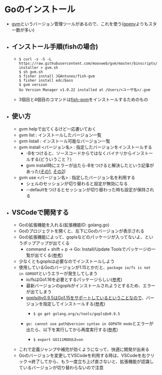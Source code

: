 # Goのインストール
- [gvm](https://github.com/moovweb/gvm)というバージョン管理ツールがあるので、これを使う([goenv](https://github.com/go-nv/goenv)よりもスター数が多い)
- ## インストール手順(fishの場合)
	- ```
	  $ curl -s -S -L https://raw.githubusercontent.com/moovweb/gvm/master/binscripts/gvm-installer > gvm.sh
	  $ sh gvm.sh
	  $ fisher install JGAntunes/fish-gvm
	  $ fisher install edc/bass
	  $ gvm version
	  Go Version Manager v1.0.22 installed at /Users/<ユーザ名>/.gvm
	  ```
	- 3個目と4個目のコマンドは[fish-gvm](https://github.com/JGAntunes/fish-gvm)をインストールするためのもの
- ## 使い方
	- gvm helpで出てくるけど一応書いておく
	- gvm list : インストールしたバージョン一覧
	- gvm listall : インストール可能なバージョン一覧
	- gvm install <バージョン名> : 指定したバージョンをインストールする
		- -Bをつけると、ソースコードからではなくバイナリからインストールする(どういうこと？)
		- gvm install時にエラーが出たら-Bをつけると解決したという記事があった([その1](https://qiita.com/ko-watanabe/items/eae24d3b025401a77f8f), [その2](https://zenn.dev/ysmtegsr/articles/47983b23939fc1bff4b8))
	- gvm use <バージョン名> : 指定したバージョン名を利用する
		- シェルのセッションが切り替わると設定が無効になる
		- --defaultをつけるとセッションが切り替わった時も設定が保持される
- ## VSCodeで開発する
	- Goの拡張機能を入れる(拡張機能ID: golang.go)
	- Goのプロジェクトを開くと、左下にGoのバージョンが表示される
	- Goの拡張機能によって、goplsなどのパッケージが入ってないよ、というポップアップが出てくる
		- command + shift + p → Go: Install/Update Toolsでパッケージの一覧が出てくる([参考](https://qiita.com/melty_go/items/c977ba594efcffc8b567))
	- 少なくともgoplsは必要なのでインストールしよう
	- 使用しているGoのバージョンが1.15とかだと、`package io/fs is not in GOROOT`というエラーが発生してしまう
		- io/fsはGo1.16を必要とするパッケージらしい([参考](https://stackoverflow.com/questions/68752103/package-io-fs-is-not-in-goroot-while-building-the-go-project))
		- 最新バージョンのgoplsがインストールされようとするため、エラーが出てしまう
		- gopls@v0.9.5はGo1.15をサポートしているということなので、バージョンを指定してインストールする([参考](https://github.com/golang/tools/tree/master/gopls))
			- ```
			  $ go get golang.org/x/tools/gopls@v0.9.5                    
			  ```
		- `go: cannot use path@version syntax in GOPATH mode`とエラーが出たら、以下を実行してから再度実行する([参考](https://c-a-p-engineer.github.io/tech/2022/06/22/golang-go-get-version/))
			- ```
			  $ export GO111MODULE=on
			  ```
	- これで定義ジャンプや補完が効くようになって、快適に開発が出来る
	- Goのバージョンを変更してVSCodeを利用する時は、VSCodeを右クリック→終了してから、もう一度立ち上げ直さないと、拡張機能が認識しているバージョンが切り替わらないので注意